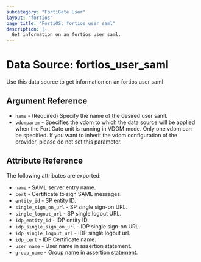 ```yaml
---
subcategory: "FortiGate User"
layout: "fortios"
page_title: "FortiOS: fortios_user_saml"
description: |-
  Get information on an fortios user saml.
---
```


# Data Source: fortios_user_saml
Use this data source to get information on an fortios user saml

## Argument Reference

* `name` - (Required) Specify the name of the desired user saml.
* `vdomparam` - Specifies the vdom to which the data source will be applied when the FortiGate unit is running in VDOM mode. Only one vdom can be specified. If you want to inherit the vdom configuration of the provider, please do not set this parameter.


## Attribute Reference

The following attributes are exported:

* `name` - SAML server entry name.
* `cert` - Certificate to sign SAML messages.
* `entity_id` - SP entity ID.
* `single_sign_on_url` - SP single sign-on URL.
* `single_logout_url` - SP single logout URL.
* `idp_entity_id` - IDP entity ID.
* `idp_single_sign_on_url` - IDP single sign-on URL.
* `idp_single_logout_url` - IDP single logout url.
* `idp_cert` - IDP Certificate name.
* `user_name` - User name in assertion statement.
* `group_name` - Group name in assertion statement.

